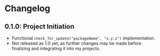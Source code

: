 # Changelog

## 0.1.0: Project Initiation
- Functional `check_for_update("packageName", "x.y.z")` implementation.
- Not released as 1.0 yet, as further changes may be made before finalizing and integrating it into my projects.
